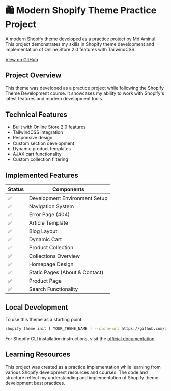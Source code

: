 # 🛍️ Modern Shopify Theme Practice Project

A modern Shopify theme developed as a practice project by Md Aminul. This project demonstrates my skills in Shopify theme development and implementation of Online Store 2.0 features with TailwindCSS.

[View on GitHub](https://github.com/aminul29/mhd-udemy-shopify)

## Project Overview

This theme was developed as a practice project while following the Shopify Theme Development course. It showcases my ability to work with Shopify's latest features and modern development tools.

## Technical Features

- Built with Online Store 2.0 features
- TailwindCSS integration
- Responsive design
- Custom section development
- Dynamic product templates
- AJAX cart functionality
- Custom collection filtering

## Implemented Features

| Status | Components                     |
| ------ | ------------------------------ |
| ✅     | Development Environment Setup  |
| ✅     | Navigation System              |
| ✅     | Error Page (404)               |
| ✅     | Article Template               |
| ✅     | Blog Layout                    |
| ✅     | Dynamic Cart                   |
| ✅     | Product Collection             |
| ✅     | Collections Overview           |
| ✅     | Homepage Design                |
| ✅     | Static Pages (About & Contact) |
| ✅     | Product Page                   |
| ✅     | Search Functionality           |

## Local Development

To use this theme as a starting point:

```sh
shopify theme init [ YOUR_THEME_NAME ] --clone-url https://github.com/aminul29/mhd-udemy-shopify.git
```

For Shopify CLI installation instructions, visit the [official documentation](https://shopify.dev/themes/tools/cli/installation).

## Learning Resources

This project was created as a practice implementation while learning from various Shopify development resources and courses. The code and structure reflect my understanding and implementation of Shopify theme development best practices.
